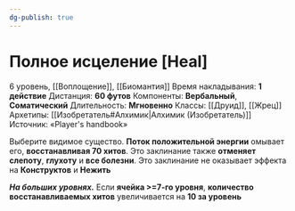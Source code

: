 ```yaml
---
dg-publish: true
---
```

# Полное исцеление [Heal]
6 уровень, [[Воплощение]], [[Биомантия]]
Время накладывания: **1 действие**
Дистанция: **60 футов**
Компоненты: **Вербальный**, **Соматический**
Длительность: **Мгновенно**
Классы: [[Друид]], [[Жрец]]
Архетипы: [[Изобретатель#Алхимик|Алхимик (Изобретатель)]]
Источник: «Player's handbook»

Выберите видимое существо. **Поток положительной энергии** омывает его, **восстанавливая 70 хитов**. Это заклинание также **отменяет слепоту**, **глухоту** и **все болезни**. Это заклинание не оказывает эффекта на **Конструктов** и **Нежить**

**_На больших уровнях._** Если **ячейка >=7-го уровня**, **количество восстанавливаемых хитов** увеличивается на **10 за уровень**
